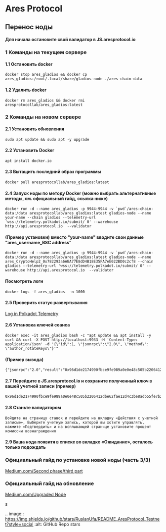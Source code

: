 # Ares Protocol
## Перенос ноды 

#### Для начала остановите свой валидатор в JS.aresprotocol.io

### 1 Команды на текущем сервере

#### 1.1 Остановить docker
```
docker stop ares_gladios && docker cp ares_gladios:/root/.local/share/gladios-node ./ares-chain-data
```

#### 1.2 Удалить docker
```
docker rm ares_gladios && docker rmi aresprotocollab/ares_gladios:latest
```

### 2 Команды на новом сервере

#### 2.1 Установить обновления
```
sudo apt update && sudo apt -y upgrade
```

#### 2.2 Установить Docker
```
apt install docker.io
```

#### 2.3 Вытащить последний образ программы
```
docker pull aresprotocollab/ares_gladios:latest
```

#### 2.4 Запуск ноды по методу Docker (можно выбрать альтернативные методы, см. официальный гайд, ссылка ниже)
```
docker run -d --name ares_gladios -p 9944:9944 -v `pwd`/ares-chain-data:/data aresprotocollab/ares_gladios:latest gladios-node --name your-name --chain gladios --telemetry-url 'wss://telemetry.polkadot.io/submit/ 0' --warehouse http://api.aresprotocol.io  --validator
```

#### (Пример установки) вместо "your-name" вводите свои данные "ares_username_BSC address"
```
docker run -d --name ares_gladios -p 9944:9944 -v `pwd`/ares-chain-data:/data aresprotocollab/ares_gladios:latest gladios-node --name ares_СryptoHelp2_0x782293a6ABA77E8dD4B18E35FA7eE022BD0c2cf8 --chain gladios --telemetry-url 'wss://telemetry.polkadot.io/submit/ 0' --warehouse http://api.aresprotocol.io  --validator
```

#### Посмотреть логи
```
docker logs -f ares_gladios  -n 1000
```

#### 2.5 Проверить статус развертывания
[Log in Polkadot Telemetry](https://telemetry.polkadot.io/#list/0xcc07acbee59e89a8bc99d87a24364b514d6ae657551338547b713444583eaac2)

#### 2.6 Установка ключей сеанса
```
docker exec -it ares_gladios bash -c "apt update && apt install -y curl && curl -X POST http://localhost:9933 -H 'Content-Type: application/json' -d '{\"id\":1, \"jsonrpc\":\"2.0\", \"method\": \"author_rotateKeys\"}'"
```

#### (Пример вывода)
```
{"jsonrpc":"2.0","result":"0x96d1de2174990fbce9fe989a0e0e48c505b2206412dbe62fae12d4c3be8adb55fe7b2a6b0c65ea6037c805d421b80e4717643f7c2b6c5bdd6d6098dc0d53512f743edda90453481b4d3d603d2a9a68097233c83bcc7a3b10c862f30151c7da12","id":1}
```

#### 2.7 Перейдите в JS.aresprotocol.io и сохраните полученный ключ в вашей учетной записи (пример)
```
0x96d1de2174990fbce9fe989a0e0e48c505b2206412dbe62fae12d4c3be8adb55fe7b2a6b0c65ea6037c805d421b80e4717643f7c2b6c5bdd6d6098dc0d53512f743edda90453481b4d3d603d2a9a68097233c83bcc7a3b10c862f30151c7da12
```

#### 2.8 Станьте валидатором
```
Войдите на страницу ставок и перейдите на вкладку «Действия с учетной записью», Выберите учетную запись, которой вы хотите управлять, нажмите «Подтвердить» и на всплывающей странице установите процент комиссии вознаграждения
```

#### 2.9 Ваша нода появитя в списке во вкладке «Ожидание», осталось только подождать


### Официальный гайд по установке новой ноды (часть 3/3)
[Medium.com/Second phase/third part](https://aresprotocollab.medium.com/public-deployment-of-gladios-testnet-nodes-second-ohase-third-part-807a1e098423)

### Официальный гайд на обновление
[Medium.com/Upgraded Node](https://aresprotocollab.medium.com/gladios-upgraded-node-commands-and-added-online-identification-penalty-mechanisms-for-validators-4650793d8ad0)

s

.. image:: https://img.shields.io/github/stars/RuslanUfa/README_AresProtocol_Testnet?style=social   :alt: GitHub Repo stars
